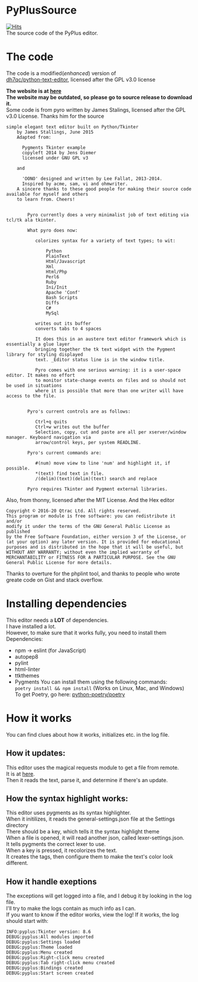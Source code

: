 # PyPlusSource

[![Hits](https://hits.seeyoufarm.com/api/count/incr/badge.svg?url=https%3A%2F%2Fgithub.com%2FZCG-coder%2FPyPlusSource&count_bg=%2379C83D&title_bg=%23555555&icon=&icon_color=%23E7E7E7&title=Views&edge_flat=true)](javascript:void(0);)  
The source code of the PyPlus editor.

# The code

The code is a modified(*enhanced*) version of  
[dh7qc/python-text-editor](https://www.github.com/dh7qc/python-text-editor), licensed after the GPL v3.0 license

**The website is at [here](http://zcg-coder.github.io/NWSOFT/PyPlusWeb)**  
**The website may be outdated, so please go to source release to download it.**  
Some code is from pyro written by James Stalings, licensed after the GPL v3.0 License. Thanks him for the source

```
simple elegant text editor built on Python/Tkinter
    by James Stallings, June 2015
    Adapted from:
    
      Pygments Tkinter example
      copyleft 2014 by Jens Diemer
      licensed under GNU GPL v3
      
    and
    
      'OONO' designed and written by Lee Fallat, 2013-2014.
      Inspired by acme, sam, vi and ohmwriter.
    A sincere thanks to these good people for making their source code available for myself and others
    to learn from. Cheers!
    
    
        Pyro currently does a very minimalist job of text editing via tcl/tk ala tkinter. 
        
        What pyro does now:
        
           colorizes syntax for a variety of text types; to wit:
    
               Python
               PlainText
               Html/Javascript
               Xml
               Html/Php
               Perl6
               Ruby
               Ini/Init
               Apache 'Conf'
               Bash Scripts
               Diffs
               C#
               MySql
           
           writes out its buffer
           converts tabs to 4 spaces
           
           It does this in an austere text editor framework which is essentially a glue layer
           bringing together the tk text widget with the Pygment library for styling displayed
           text. _Editor status line is in the window title.
           
           Pyro comes with one serious warning: it is a user-space editor. It makes no effort
           to monitor state-change events on files and so should not be used in situations
           where it is possible that more than one writer will have access to the file.
           
           
        Pyro's current controls are as follows:
        
           Ctrl+q quits
           Ctrl+w writes out the buffer
           Selection, copy, cut and paste are all per xserver/window manager. Keyboard navigation via
           arrow/control keys, per system READLINE.
           
        Pyro's current commands are:
        
           #(num) move view to line 'num' and highlight it, if possible.
           *(text) find text in file.
           /(delim)(text)(delim)(text) search and replace
        
        Pyro requires Tkinter and Pygment external libraries.
```

Also, from thonny, licensed after the MIT License. And the Hex editor

```
Copyright © 2016-20 Qtrac Ltd. All rights reserved.
This program or module is free software: you can redistribute it and/or
modify it under the terms of the GNU General Public License as published
by the Free Software Foundation, either version 3 of the License, or
(at your option) any later version. It is provided for educational
purposes and is distributed in the hope that it will be useful, but
WITHOUT ANY WARRANTY; without even the implied warranty of
MERCHANTABILITY or FITNESS FOR A PARTICULAR PURPOSE. See the GNU
General Public License for more details.
```

Thanks to overture for the phplint tool, and thanks to people who wrote greate code on Gist and stack overflow.

# Installing dependencies

This editor needs a **LOT** of dependencies.  
I have installed a lot.  
However, to make sure that it works fully, you need to install them  
Dependencies:

- npm -> eslint (for JavaScript)
- autopep8
- pylint
- html-linter
- ttkthemes
- Pygments You can install them using the following commands:  
  `poetry install && npm install` (Works on Linux, Mac, and Windows)  
  To get Poetry, go here: [python-poetry/poetry](https://github.com/python-poetry/poetry#installation)

# How it works

You can find clues about how it works, initializes etc. in the log file.

## How it updates:

This editor uses the magical requests module to get a file from remote.  
It is at [here](https://zcg-coder.github.io/NWSOFT/PyPlusWeb/ver.json).  
Then it reads the text, parse it, and determine if there's an update.

## How the syntax highlight works:

This editor uses pygments as its syntax highlighter.  
When it initilizes, it reads the general-settings.json file at the Settings directory  
There should be a key, which tells it the syntax highlight theme  
When a file is opened, it will read another json, called lexer-settings.json.  
It tells pygments the correct lexer to use.  
When a key is pressed, it recolorizes the text.  
It creates the tags, then configure them to make the text's color look different.

## How it handle exeptions

The exceptions will get logged into a file, and I debug it by looking in the log file.  
I'll try to make the logs contain as much info as I can.  
If you want to know if the editor works, view the log! If it works, the log should start with:

```
INFO:pyplus:Tkinter version: 8.6
DEBUG:pyplus:All modules imported
DEBUG:pyplus:Settings loaded
DEBUG:pyplus:Theme loaded
DEBUG:pyplus:Menu created
DEBUG:pyplus:Right-click menu created
DEBUG:pyplus:Tab right-click menu created
DEBUG:pyplus:Bindings created
DEBUG:pyplus:Start screen created
```
